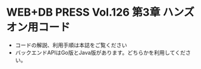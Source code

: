 # WEB+DB PRESS Vol.126 第3章 ハンズオン用コード

* コードの解説、利用手順は本誌をご覧ください
* バックエンドAPIはGo版とJava版があります。どちらかを利用してください。

